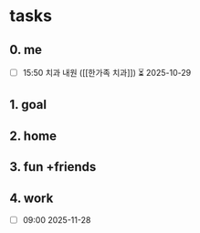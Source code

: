 # tasks
## 0. me
- [ ] 15:50 치과 내원 ([[한가족 치과]]) ⏳ 2025-10-29 
## 1. goal

## 2. home

## 3. fun +friends

## 4. work
- [ ] 09:00 2025-11-28